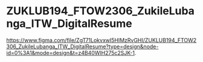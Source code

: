 # ZUKLUB194_FTOW2306_ZukileLubanga_ITW_DigitalResume
https://www.figma.com/file/ZgT71LokvxwI5HlMzRvGHI/ZUKLUB194_FTOW2306_ZukileLubanga_ITW_DigitalResume?type=design&node-id=0%3A1&mode=design&t=z4B40WlH275c2SJK-1.